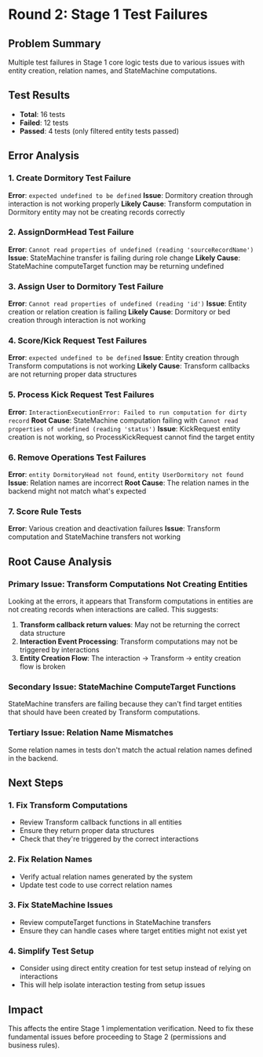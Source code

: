 # Round 2: Stage 1 Test Failures

## Problem Summary
Multiple test failures in Stage 1 core logic tests due to various issues with entity creation, relation names, and StateMachine computations.

## Test Results
- **Total**: 16 tests
- **Failed**: 12 tests
- **Passed**: 4 tests (only filtered entity tests passed)

## Error Analysis

### 1. Create Dormitory Test Failure
**Error**: `expected undefined to be defined`
**Issue**: Dormitory creation through interaction is not working properly
**Likely Cause**: Transform computation in Dormitory entity may not be creating records correctly

### 2. AssignDormHead Test Failure
**Error**: `Cannot read properties of undefined (reading 'sourceRecordName')`
**Issue**: StateMachine transfer is failing during role change
**Likely Cause**: StateMachine computeTarget function may be returning undefined

### 3. Assign User to Dormitory Test Failure
**Error**: `Cannot read properties of undefined (reading 'id')`
**Issue**: Entity creation or relation creation is failing
**Likely Cause**: Dormitory or bed creation through interaction is not working

### 4. Score/Kick Request Test Failures
**Error**: `expected undefined to be defined`
**Issue**: Entity creation through Transform computations is not working
**Likely Cause**: Transform callbacks are not returning proper data structures

### 5. Process Kick Request Test Failures
**Error**: `InteractionExecutionError: Failed to run computation for dirty record`
**Root Cause**: StateMachine computation failing with `Cannot read properties of undefined (reading 'status')`
**Issue**: KickRequest entity creation is not working, so ProcessKickRequest cannot find the target entity

### 6. Remove Operations Test Failures
**Error**: `entity DormitoryHead not found`, `entity UserDormitory not found`
**Issue**: Relation names are incorrect
**Root Cause**: The relation names in the backend might not match what's expected

### 7. Score Rule Tests
**Error**: Various creation and deactivation failures
**Issue**: Transform computation and StateMachine transfers not working

## Root Cause Analysis

### Primary Issue: Transform Computations Not Creating Entities
Looking at the errors, it appears that Transform computations in entities are not creating records when interactions are called. This suggests:

1. **Transform callback return values**: May not be returning the correct data structure
2. **Interaction Event Processing**: Transform computations may not be triggered by interactions
3. **Entity Creation Flow**: The interaction → Transform → entity creation flow is broken

### Secondary Issue: StateMachine ComputeTarget Functions
StateMachine transfers are failing because they can't find target entities that should have been created by Transform computations.

### Tertiary Issue: Relation Name Mismatches
Some relation names in tests don't match the actual relation names defined in the backend.

## Next Steps

### 1. Fix Transform Computations
- Review Transform callback functions in all entities
- Ensure they return proper data structures
- Check that they're triggered by the correct interactions

### 2. Fix Relation Names
- Verify actual relation names generated by the system
- Update test code to use correct relation names

### 3. Fix StateMachine Issues
- Review computeTarget functions in StateMachine transfers
- Ensure they can handle cases where target entities might not exist yet

### 4. Simplify Test Setup
- Consider using direct entity creation for test setup instead of relying on interactions
- This will help isolate interaction testing from setup issues

## Impact
This affects the entire Stage 1 implementation verification. Need to fix these fundamental issues before proceeding to Stage 2 (permissions and business rules).